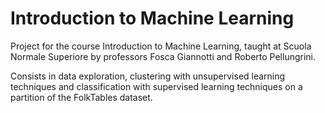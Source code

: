 # Introduction to Machine Learning

Project for the course Introduction to Machine Learning, taught at Scuola Normale Superiore by professors Fosca Giannotti and Roberto Pellungrini.

Consists in data exploration, clustering with unsupervised learning techniques and classification with supervised learning techniques on a partition of the FolkTables dataset.
